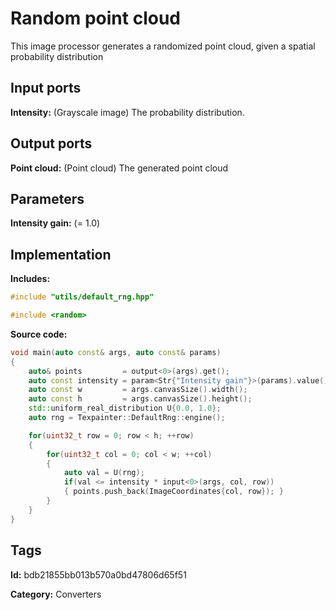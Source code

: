 # Random point cloud

This image processor generates a randomized point cloud, given a spatial probability distribution

## Input ports

__Intensity:__ (Grayscale image) The probability distribution.

## Output ports

__Point cloud:__ (Point cloud) The generated point cloud

## Parameters

__Intensity gain:__ (= 1.0)

## Implementation

__Includes:__ 

```c++
#include "utils/default_rng.hpp"

#include <random>
```

__Source code:__ 

```c++
void main(auto const& args, auto const& params)
{
	auto& points         = output<0>(args).get();
	auto const intensity = param<Str{"Intensity gain"}>(params).value();
	auto const w         = args.canvasSize().width();
	auto const h         = args.canvasSize().height();
	std::uniform_real_distribution U{0.0, 1.0};
	auto rng = Texpainter::DefaultRng::engine();

	for(uint32_t row = 0; row < h; ++row)
	{
		for(uint32_t col = 0; col < w; ++col)
		{
			auto val = U(rng);
			if(val <= intensity * input<0>(args, col, row))
			{ points.push_back(ImageCoordinates{col, row}); }
		}
	}
}
```

## Tags

__Id:__ bdb21855bb013b570a0bd47806d65f51

__Category:__ Converters